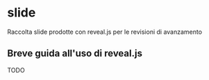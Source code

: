# slide
Raccolta slide prodotte con reveal.js per le revisioni di avanzamento

## Breve guida all'uso di reveal.js

TODO
